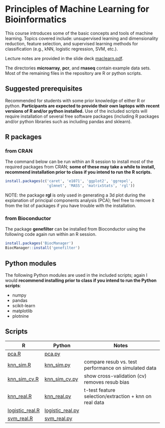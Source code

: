 # Principles of Machine Learning for Bioinformatics

This course introduces some of the basic concepts and tools of machine
learning. Topics covered include: unsupervised learning and
dimensionality reduction, feature selection, and supervised learning
methods for classification (e.g., kNN, logistic regression, SVM,
etc.).

Lecture notes are provided in the slide deck
[maclearn.pdf](maclearn.pdf).

The directories **microarray**, **pcr**, and **rnaseq** contain
example data sets. Most of the remaining files in the repository are R
or python scripts.

## Suggested prerequisites

Recommended for students with some prior knowledge of either R or
python. **Participants are expected to provide their own laptops with
recent versions of R and/or python installed.** Use of the included
scripts will require installation of several free software packages
(including R packages and/or python libraries such as including pandas
and sklearn).

## R packages

### from CRAN

The command below can be run within an R session to install most of
the required packages from CRAN; **some of these may take a while to
install, recommend installation prior to class if you intend to run
the R scripts.**

```R
install.packages(c('caret', 'e1071', 'ggplot2', 'ggrepel',
                   'glmnet', 'MASS', 'matrixStats', 'rgl'))
```
NOTE: the package **rgl** is only used in generating a 3d plot during
the explanation of principal components analysis (PCA); feel free to
remove it from the list of packages if you have trouble with the
installation.

### from Bioconductor

The package **genefilter** can be installed from Bioconductor using the
following code again run within an R session.

```R
install.packages('BiocManager')
BiocManager::install('genefilter')
```

## Python modules

The following Python modules are used in the included scripts; again I
would **recommend installing prior to class if you intend to run the
Python scripts**:
- numpy
- pandas
- scikit-learn
- matplotlib
- plotnine

## Scripts

| R                                    | Python                                 | Notes                                                  |
|--------------------------------------|----------------------------------------|--------------------------------------------------------|
| [pca.R](pca.R)                       | [pca.py](pca.py)                       |                                                        |
| [knn\_sim.R](knn\_sim.R)             | [knn\_sim.py](knn\_sim.py)             | compare resub vs. test performance on simulated data   |
| [knn\_sim\_cv.R](knn\_sim\_cv.R)     | [knn\_sim\_cv.py](knn\_sim\_cv.py)     | show cross-validation (cv) removes resub bias          |
| [knn\_real.R](knn\_real.R)           | [knn\_real.py](knn\_real.py)           | t-test feature selection/extraction + knn on real data |
| [logistic\_real.R](logistic\_real.R) | [logistic\_real.py](logistic\_real.py) |                                                        |
| [svm\_real.R](svm\_real.R)           | [svm\_real.py](svm\_real.py)           |                                                        |

